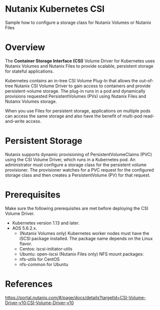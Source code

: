 # Nutanix Kubernetes CSI
Sample how to configure a storage class for Nutanix Volumes or Nutanix Files

# Overview
The **Container Storage Interface (CSI)** Volume Driver for Kubernetes uses Nutanix Volumes and Nutanix Files to provide scalable, persistent storage for stateful applications.

Kubernetes contains an in-tree CSI Volume Plug-In that allows the out-of-tree Nutanix CSI Volume Driver to gain access to containers and provide persistent-volume storage. The plug-in runs in a pod and dynamically provisions requested PersistentVolumes (PVs) using Nutanix Files and Nutanix Volumes storage.

When you use Files for persistent storage, applications on multiple pods can access the same storage and also have the benefit of multi-pod read-and-write access.

# Persistent Storage
Nutanix supports dynamic provisioning of PersistentVolumeClaims (PVC) using the CSI Volume Driver, which runs in a Kubernetes pod. An administrator must configure a storage class for the persistent volume provisioner. The provisioner watches for a PVC request for the configured storage class and then creates a PersistentVolume (PV) for that request.

# Prerequisites
Make sure the following prerequisites are met before deploying the CSI Volume Driver.

- Kubernetes version 1.13 and later.
- AOS 5.6.2.x.
  - (Nutanix Volumes only) Kubernetes worker nodes must have the iSCSI package installed. The package name depends on the Linux flavor.
  - Centos: iscsi-initiator-utils
  - Ubuntu: open-iscsi
(Nutanix Files only) NFS mount packages:
  - nfs-utils for CentOS
  - nfs-common for Ubuntu

# References
https://portal.nutanix.com/#/page/docs/details?targetId=CSI-Volume-Driver-v10:CSI-Volume-Driver-v10